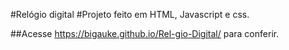 
#Relógio digital
#Projeto feito em HTML, Javascript e css.

##Acesse https://bigauke.github.io/Rel-gio-Digital/ para conferir.
